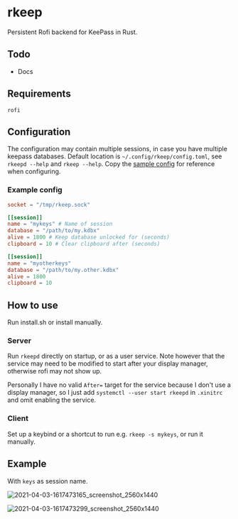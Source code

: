 # rkeep
Persistent Rofi backend for KeePass in Rust.

## Todo
* Docs

## Requirements
```
rofi
```

## Configuration
The configuration may contain multiple sessions, in case you have multiple keepass databases. Default location is `~/.config/rkeep/config.toml`, see `rkeepd --help` and `rkeep --help`. Copy the [sample config](config.sample.toml) for reference when configuring.

### Example config

```toml
socket = "/tmp/rkeep.sock"

[[session]]
name = "mykeys" # Name of session
database = "/path/to/my.kdbx"
alive = 1800 # Keep database unlocked for (seconds)
clipboard = 10 # Clear clipboard after (seconds)

[[session]]
name = "myotherkeys"
database = "/path/to/my.other.kdbx"
alive = 1800
clipboard = 10
```

## How to use
Run install.sh or install manually.

### Server
Run `rkeepd` directly on startup, or as a user service. Note however that the service may need to be modified to start after your display manager, otherwise rofi may not show up. 

Personally I have no valid `After=` target for the service because I don't use a display manager, so I just add `systemctl --user start rkeepd` in `.xinitrc` and omit enabling the service.

### Client
Set up a keybind or a shortcut to run e.g. `rkeep -s mykeys`, or run it manually.

## Example
With `keys` as session name.

![2021-04-03-1617473165_screenshot_2560x1440](https://user-images.githubusercontent.com/4429327/113487462-8a4b0e00-94b8-11eb-8a07-1c48c04eff26.png)

![2021-04-03-1617473299_screenshot_2560x1440](https://user-images.githubusercontent.com/4429327/113487465-91721c00-94b8-11eb-9434-7050bb53d378.png)
